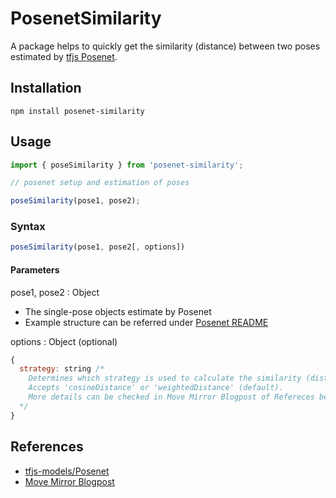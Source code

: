 # PosenetSimilarity
A package helps to quickly get the similarity (distance) between two poses estimated by [tfjs Posenet](https://github.com/tensorflow/tfjs-models/tree/master/posenet).

## Installation
```
npm install posenet-similarity
```

## Usage
```js
import { poseSimilarity } from 'posenet-similarity';

// posenet setup and estimation of poses

poseSimilarity(pose1, pose2);
```

### Syntax
```js
poseSimilarity(pose1, pose2[, options])
```
#### Parameters
pose1, pose2 : Object
- The single-pose objects estimate by Posenet
- Example structure can be referred under [Posenet README](https://github.com/tensorflow/tfjs-models/tree/master/posenet#single-person-pose-estimation)

options : Object (optional)
```js
{
  strategy: string /* 
    Determines which strategy is used to calculate the similarity (distance).
    Accepts 'cosineDistance' or 'weightedDistance' (default).
    More details can be checked in Move Mirror Blogpost of Refereces below.
  */
}
```

## References
- [tfjs-models/Posenet](https://github.com/tensorflow/tfjs-models/tree/master/posenet)
- [Move Mirror Blogpost](https://medium.com/tensorflow/move-mirror-an-ai-experiment-with-pose-estimation-in-the-browser-using-tensorflow-js-2f7b769f9b23)
